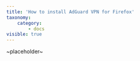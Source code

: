 ```yaml
---
title: 'How to install AdGuard VPN for Firefox'
taxonomy:
    category:
        - docs
visible: true
---
```


~placeholder~